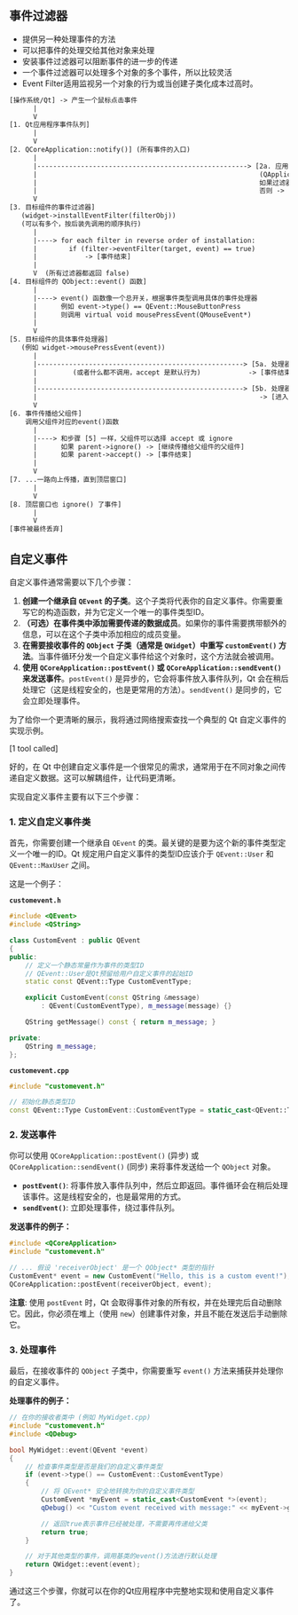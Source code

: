 ## 事件过滤器

- 提供另一种处理事件的方法
- 可以把事件的处理交给其他对象来处理
- 安装事件过滤器可以阻断事件的进一步的传递
- 一个事件过滤器可以处理多个对象的多个事件，所以比较灵活
- Event Filter适用监视另一个对象的行为或当创建子类化成本过高时。

```txt
[操作系统/Qt] -> 产生一个鼠标点击事件
      |
      V
[1. Qt应用程序事件队列]
      |
      V
[2. QCoreApplication::notify()] (所有事件的入口)
      |
      |-----------------------------------------------------> [2a. 应用程序级事件过滤器]
      |                                                        (QApplication::installNativeEventFilter)
      |                                                        如果过滤器处理并返回 true -> [事件结束]
      |                                                        否则 -> (继续)
      V
[3. 目标组件的事件过滤器]
   (widget->installEventFilter(filterObj))
   (可以有多个，按后装先调用的顺序执行)
      |
      |----> for each filter in reverse order of installation:
      |        if (filter->eventFilter(target, event) == true)
      |            -> [事件结束]
      |
      V  (所有过滤器都返回 false)
[4. 目标组件的 QObject::event() 函数]
      |
      |----> event() 函数像一个总开关，根据事件类型调用具体的事件处理器
      |      例如 event->type() == QEvent::MouseButtonPress
      |      则调用 virtual void mousePressEvent(QMouseEvent*)
      |
      V
[5. 目标组件的具体事件处理器]
   (例如 widget->mousePressEvent(event))
      |
      |----------------------------------------------------> [5a. 处理器调用了 event->accept()]
      |         (或者什么都不调用，accept 是默认行为)            -> [事件结束]
      |
      |----------------------------------------------------> [5b. 处理器调用了 event->ignore()]
      |                                                        -> [进入事件传播阶段]
      V
[6. 事件传播给父组件]
  	调用父组件对应的event()函数
      |
      |----> 和步骤 [5] 一样，父组件可以选择 accept 或 ignore
      |      如果 parent->ignore() -> [继续传播给父组件的父组件]
      |      如果 parent->accept() -> [事件结束]
      |
      V
[7. ...一路向上传播，直到顶层窗口]
      |
      V
[8. 顶层窗口也 ignore() 了事件]
      |
      V
[事件被最终丢弃]
```

## 自定义事件

自定义事件通常需要以下几个步骤：

1.  **创建一个继承自 `QEvent` 的子类**。这个子类将代表你的自定义事件。你需要重写它的构造函数，并为它定义一个唯一的事件类型ID。
2.  **（可选）在事件类中添加需要传递的数据成员**。如果你的事件需要携带额外的信息，可以在这个子类中添加相应的成员变量。
3.  **在需要接收事件的 `QObject` 子类（通常是 `QWidget`）中重写 `customEvent()` 方法**。当事件循环分发一个自定义事件给这个对象时，这个方法就会被调用。
4.  **使用 `QCoreApplication::postEvent()` 或 `QCoreApplication::sendEvent()` 来发送事件**。`postEvent()` 是异步的，它会将事件放入事件队列，Qt 会在稍后处理它（这是线程安全的，也是更常用的方法）。`sendEvent()` 是同步的，它会立即处理事件。

为了给你一个更清晰的展示，我将通过网络搜索查找一个典型的 Qt 自定义事件的实现示例。

[1 tool called]

好的，在 Qt 中创建自定义事件是一个很常见的需求，通常用于在不同对象之间传递自定义数据。这可以解耦组件，让代码更清晰。

实现自定义事件主要有以下三个步骤：

### 1. 定义自定义事件类

首先，你需要创建一个继承自 `QEvent` 的类。最关键的是要为这个新的事件类型定义一个唯一的ID。Qt 规定用户自定义事件的类型ID应该介于 `QEvent::User` 和 `QEvent::MaxUser` 之间。

这是一个例子：

**`customevent.h`**
```cpp
#include <QEvent>
#include <QString>

class CustomEvent : public QEvent
{
public:
    // 定义一个静态常量作为事件的类型ID
    // QEvent::User是Qt预留给用户自定义事件的起始ID
    static const QEvent::Type CustomEventType;

    explicit CustomEvent(const QString &message)
        : QEvent(CustomEventType), m_message(message) {}

    QString getMessage() const { return m_message; }

private:
    QString m_message;
};
```

**`customevent.cpp`**
```cpp
#include "customevent.h"

// 初始化静态类型ID
const QEvent::Type CustomEvent::CustomEventType = static_cast<QEvent::Type>(QEvent::User + 1);
```

### 2. 发送事件

你可以使用 `QCoreApplication::postEvent()` (异步) 或 `QCoreApplication::sendEvent()` (同步) 来将事件发送给一个 `QObject` 对象。

*   **`postEvent()`**: 将事件放入事件队列中，然后立即返回。事件循环会在稍后处理该事件。这是线程安全的，也是最常用的方式。
*   **`sendEvent()`**: 立即处理事件，绕过事件队列。

**发送事件的例子：**
```cpp
#include <QCoreApplication>
#include "customevent.h"

// ... 假设 'receiverObject' 是一个 QObject* 类型的指针
CustomEvent* event = new CustomEvent("Hello, this is a custom event!");
QCoreApplication::postEvent(receiverObject, event);
```
**注意**: 使用 `postEvent` 时，Qt 会取得事件对象的所有权，并在处理完后自动删除它。因此，你必须在堆上（使用 `new`）创建事件对象，并且不能在发送后手动删除它。

### 3. 处理事件

最后，在接收事件的 `QObject` 子类中，你需要重写 `event()` 方法来捕获并处理你的自定义事件。

**处理事件的例子：**
```cpp
// 在你的接收者类中 (例如 MyWidget.cpp)
#include "customevent.h"
#include <QDebug>

bool MyWidget::event(QEvent *event)
{
    // 检查事件类型是否是我们的自定义事件类型
    if (event->type() == CustomEvent::CustomEventType)
    {
        // 将 QEvent* 安全地转换为你的自定义事件类型
        CustomEvent *myEvent = static_cast<CustomEvent *>(event);
        qDebug() << "Custom event received with message:" << myEvent->getMessage();

        // 返回true表示事件已经被处理，不需要再传递给父类
        return true;
    }

    // 对于其他类型的事件，调用基类的event()方法进行默认处理
    return QWidget::event(event);
}
```

通过这三个步骤，你就可以在你的Qt应用程序中完整地实现和使用自定义事件了。
